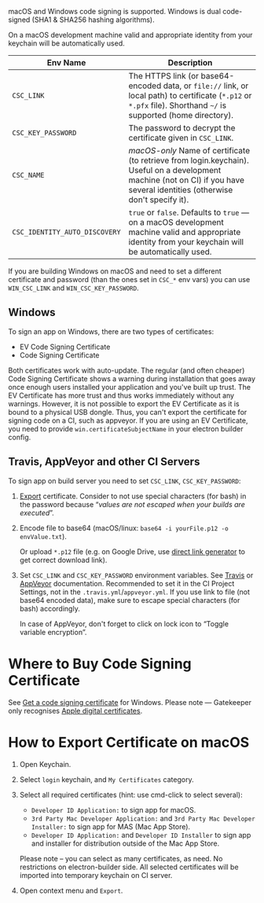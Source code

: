 macOS and Windows code signing is supported. Windows is dual code-signed (SHA1 & SHA256 hashing algorithms).

On a macOS development machine valid and appropriate identity from your keychain will be automatically used.

| Env Name       |  Description
| -------------- | -----------
| `CSC_LINK`                   | The HTTPS link (or base64-encoded data, or `file://` link, or local path) to certificate (`*.p12` or `*.pfx` file). Shorthand `~/` is supported (home directory).
| `CSC_KEY_PASSWORD`           | The password to decrypt the certificate given in `CSC_LINK`.
| `CSC_NAME`                   | *macOS-only* Name of certificate (to retrieve from login.keychain). Useful on a development machine (not on CI) if you have several identities (otherwise don't specify it).
| `CSC_IDENTITY_AUTO_DISCOVERY`| `true` or `false`. Defaults to `true` — on a macOS development machine valid and appropriate identity from your keychain will be automatically used.

If you are building Windows on macOS and need to set a different certificate and password (than the ones set in `CSC_*` env vars) you can use `WIN_CSC_LINK` and `WIN_CSC_KEY_PASSWORD`.

## Windows

To sign an app on Windows, there are two types of certificates:

* EV Code Signing Certificate
* Code Signing Certificate

Both certificates work with auto-update. The regular (and often cheaper) Code Signing Certificate shows a warning during installation that goes away once enough users installed your application and you've built up trust. The EV Certificate has more trust and thus works immediately without any warnings. However, it is not possible to export the EV Certificate as it is bound to a physical USB dongle. Thus, you can't export the certificate for signing code on a CI, such as appveyor. If you are using an EV Certificate, you need to provide `win.certificateSubjectName` in your electron builder config.

## Travis, AppVeyor and other CI Servers
To sign app on build server you need to set `CSC_LINK`, `CSC_KEY_PASSWORD`:

1. [Export](https://developer.apple.com/library/ios/documentation/IDEs/Conceptual/AppDistributionGuide/MaintainingCertificates/MaintainingCertificates.html#//apple_ref/doc/uid/TP40012582-CH31-SW7) certificate.
 Consider to not use special characters (for bash) in the password because “*values are not escaped when your builds are executed*”.
2. Encode file to base64 (macOS/linux: `base64 -i yourFile.p12 -o envValue.txt`).

   Or upload `*.p12` file (e.g. on Google Drive, use [direct link generator](http://www.syncwithtech.org/p/direct-download-link-generator.html) to get correct download link).

3. Set `CSC_LINK` and `CSC_KEY_PASSWORD` environment variables. See [Travis](https://docs.travis-ci.com/user/environment-variables/#Defining-Variables-in-Repository-Settings) or [AppVeyor](https://www.appveyor.com/docs/build-configuration#environment-variables) documentation.
   Recommended to set it in the CI Project Settings, not in the `.travis.yml`/`appveyor.yml`. If you use link to file (not base64 encoded data), make sure to escape special characters (for bash) accordingly.

   In case of AppVeyor, don't forget to click on lock icon to “Toggle variable encryption”.

# Where to Buy Code Signing Certificate
See [Get a code signing certificate](https://msdn.microsoft.com/windows/hardware/drivers/dashboard/get-a-code-signing-certificate) for Windows.
Please note — Gatekeeper only recognises [Apple digital certificates](http://stackoverflow.com/questions/11833481/non-apple-issued-code-signing-certificate-can-it-work-with-mac-os-10-8-gatekeep).

# How to Export Certificate on macOS

1. Open Keychain.
2. Select `login` keychain, and `My Certificates` category.
3. Select all required certificates (hint: use cmd-click to select several):
   * `Developer ID Application:` to sign app for macOS.
   * `3rd Party Mac Developer Application:` and `3rd Party Mac Developer Installer:` to sign app for MAS (Mac App Store).
   * `Developer ID Application:` and `Developer ID Installer` to sign app and installer for distribution outside of the Mac App Store.

   Please note – you can select as many certificates, as need. No restrictions on electron-builder side.
   All selected certificates will be imported into temporary keychain on CI server.
4. Open context menu and `Export`.
